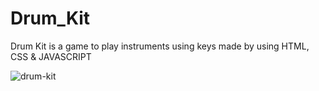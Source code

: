# Drum_Kit
Drum Kit is a game to play instruments using keys made by using HTML, CSS &amp; JAVASCRIPT

![drum-kit](https://github.com/Waghpankaj144/Drum_Kit/assets/93179684/7a2d8e57-2274-4ad6-b6c2-42209a3771d0)
